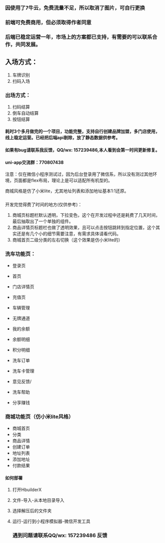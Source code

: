 ### 因使用了7牛云，免费流量不足，所以取消了图片，可自行更换

### 前端可免费商用，但必须取得作者同意

### 后端已稳定运营一年，市场上的方案都已支持，有需要的可以联系合作，共同发展。



##  入场方式：

1. 车牌识别
2. 扫码入场

### 出场方式：

1. 扫码结算
2. 倒车自动结算
3. 按钮结算

#### 耗时3个多月做完的一个项目，功能完整，支持自行创建品牌加盟，多门店使用，线上稳定运营。已经把后端api剔除，放了静态数据供参考。

#### 如果有bug请联系我反馈，QQ/wx: 157239486,本人看到会第一时间更新修复。

#### uni-app交流群：770807438

注意：仅在微信小程序测试过，因为后台登录用了微信系，所以没有测过其他环境，页面都是flex布局，理论上是可以适配所有机型的。

商城风格是仿了小米lite，尤其地址列表和添加地址基本1:1还原。

##### 

开发完觉得费了时间的地方(仅供参考)：

1. 商城页标题栏默认透明，下拉变色，这个在开发过程中还是耗费了几天时间，最后抽取出了一个单独的组件。
2. 商品详情页标题栏也做了透明效果，且可以点击按钮跳转到指定位置，这个其实还是有几个小的细节需要注意，有需求具体请看代码。
3. 商城首页二级分类的左右切换（这个效果是仿小米lite的）

### 洗车功能页：

- 登录页

- 首页
- 门店详情页
- 充值页
- 车辆管理
- 无牌通道
- 我的余额
- 余额明细
- 积分明细
- 洗车订单
- 洗车卡管理
- 意见反馈/
- 洗车帮助
- 分享赚钱

### 商城功能页（仿小米lite风格）

- 商城首页
- 分类
- 商品详情
- 创建订单
- 地址列表
- 添加地址
- 付款结果

#### 如何部署

1. 打开HbuilderX

2. 文件-导入-从本地目录导入

3. 选择解压后的文件夹

4. 运行-运行到小程序模拟器-微信开发工具

   ### 遇到问题请联系QQ/wx: 157239486 反馈
